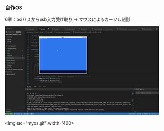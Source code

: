 <h3>自作OS</h3>
<p>6章：pciバスからusb入力受け取り -> マウスによるカーソル制御</p>

![demo](myos.gif)

<img src="myos.gif" width='400>
